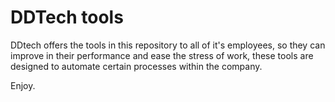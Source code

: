 # DDTech tools
DDtech offers the tools in this repository to all of it's employees,
so they can improve in their performance and ease the stress of work,
these tools are designed to automate certain processes within the company.

Enjoy.
